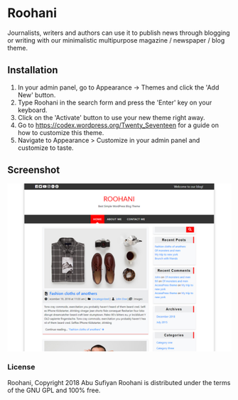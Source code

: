 
# Roohani

Journalists, writers and authors can use it to publish news through blogging or writing with our minimalistic multipurpose magazine / newspaper / blog theme.

## Installation

1. In your admin panel, go to Appearance -> Themes and click the 'Add New' button.
2. Type Roohani in the search form and press the 'Enter' key on your keyboard.
3. Click on the 'Activate' button to use your new theme right away.
4. Go to https://codex.wordpress.org/Twenty_Seventeen for a guide on how to customize this theme.
5. Navigate to Appearance > Customize in your admin panel and customize to taste.

## Screenshot
![Image of Roohani](https://github.com/yourabusufiyan/roohani/blob/master/screenshot.png)

### License
Roohani, Copyright 2018 Abu Sufiyan
Roohani is distributed under the terms of the GNU GPL and 100% free.
